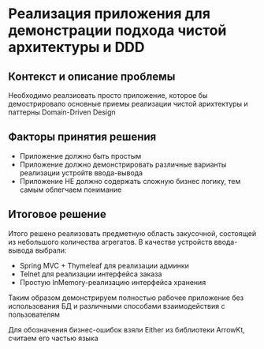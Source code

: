 # Реализация приложения для демонстрации подхода чистой архитектуры и DDD

## Контекст и описание проблемы

Необходимо реалзиовать просто приложение, которое бы демострировало 
основные приемы реализации чистой арихтектуры и паттерны Domain-Driven Design


## Факторы принятия решения

* Приложение должно быть простым
* Приложение должно демонстрировать различные варианты реализации устройтв ввода-вывода
* Приложение НЕ должно содержать сложную бизнес логику, тем самым облегчаем понимание

## Итоговое решение

Итого решено реализовать предметную область закусочной, 
состоящей из небольшого количества агрегатов. 
В качестве устройств ввода-вывода выбрали:
* Spring MVC + Thymeleaf для реализации админки
* Telnet для реализации интерфейса заказа
* Простую InMemory-реализацию интерфейса хранения

Таким образом демонстрируем полностью рабочее приложение без использования БД 
и различными способами взаимодействия с пользователям

Для обозначения бизнес-ошибок взяли Either из библиотеки ArrowKt, считаем его частью языка